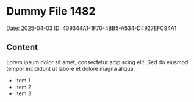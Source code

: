 # Dummy File 1482

Date: 2025-04-03
ID: 409344A1-1F70-4BB5-A534-D4927EFC94A1

## Content

Lorem ipsum dolor sit amet, consectetur adipiscing elit.
Sed do eiusmod tempor incididunt ut labore et dolore magna aliqua.

* Item 1
* Item 2
* Item 3
